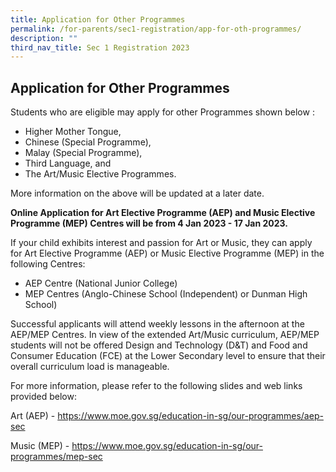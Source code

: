 ```yaml
---
title: Application for Other Programmes
permalink: /for-parents/sec1-registration/app-for-oth-programmes/
description: ""
third_nav_title: Sec 1 Registration 2023
---
```

## **Application for Other Programmes**

Students who are eligible may apply for other Programmes shown below :

* Higher Mother Tongue,
* Chinese (Special Programme),
* Malay (Special Programme),
* Third Language, and
* The Art/Music Elective Programmes.

More information on the above will be updated at a later date.

**Online Application for Art Elective Programme (AEP) and Music Elective Programme (MEP) Centres
will be from 4 Jan 2023 - 17 Jan 2023.**

If your child exhibits interest and passion for Art or Music, they can apply for Art Elective Programme (AEP) or Music Elective Programme (MEP) in the following Centres:

* AEP Centre (National Junior College)
* MEP Centres (Anglo-Chinese School (Independent) or Dunman High School)

Successful applicants will attend weekly lessons in the afternoon at the AEP/MEP Centres. In view of the extended Art/Music curriculum, AEP/MEP students will not be offered Design and Technology (D&T) and Food and Consumer Education (FCE) at the Lower Secondary level to ensure that their overall curriculum load is manageable.

For more information, please refer to the following slides and web links provided below:

Art (AEP) - <a href="https://www.moe.gov.sg/education-in-sg/our-programmes/aep-sec" target="_blank" >https://www.moe.gov.sg/education-in-sg/our-programmes/aep-sec</a> 

Music (MEP) - <a href="https://www.moe.gov.sg/education-in-sg/our-programmes/mep-sec" target="_blank" >https://www.moe.gov.sg/education-in-sg/our-programmes/mep-sec</a> 